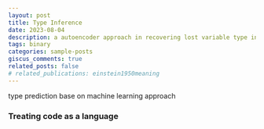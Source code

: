 ```yaml
---
layout: post
title: Type Inference
date: 2023-08-04
description: a autoencoder approach in recovering lost variable type information
tags: binary
categories: sample-posts
giscus_comments: true
related_posts: false
# related_publications: einstein1950meaning
---
```


type prediction base on machine learning approach

### Treating code as a language

